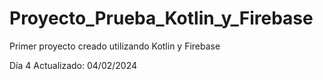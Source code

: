 # Proyecto_Prueba_Kotlin_y_Firebase
Primer proyecto creado utilizando Kotlin y Firebase

Día 4
Actualizado: 04/02/2024
